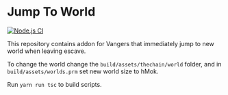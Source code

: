 # Jump To World
[![Node.js CI](https://github.com/vangers-app/vss-fullscreen-game/actions/workflows/release.yml/badge.svg)](https://github.com/vangers-app/vss-fullscreen-game/actions/workflows/release.yml)

This repository contains addon for Vangers that immediately jump to new world when 
leaving escave.

To change the world change the `build/assets/thechain/world` folder, and in `build/assets/worlds.prm` set new world size to hMok.

Run `yarn run tsc` to build scripts.